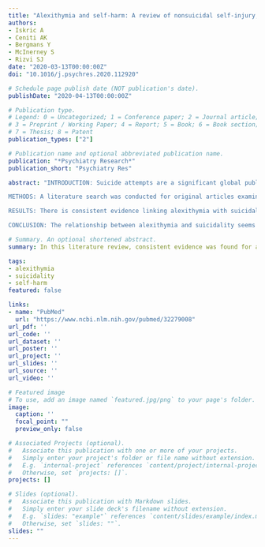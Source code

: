 ```yaml
---
title: "Alexithymia and self-harm: A review of nonsuicidal self-injury, suicidal ideation, and suicide attempts"
authors:
- Iskric A
- Ceniti AK
- Bergmans Y
- McInerney S
- Rizvi SJ
date: "2020-03-13T00:00:00Z"
doi: "10.1016/j.psychres.2020.112920"

# Schedule page publish date (NOT publication's date).
publishDate: "2020-04-13T00:00:00Z"

# Publication type.
# Legend: 0 = Uncategorized; 1 = Conference paper; 2 = Journal article;
# 3 = Preprint / Working Paper; 4 = Report; 5 = Book; 6 = Book section;
# 7 = Thesis; 8 = Patent
publication_types: ["2"]

# Publication name and optional abbreviated publication name.
publication: "*Psychiatry Research*"
publication_short: "Psychiatry Res"

abstract: "INTRODUCTION: Suicide attempts are a significant global public health concern. Research into non-traditional factors, such as the presence of alexithymia, may shed light on the prediction of suicidal behaviours, which can aid intervention and prevention strategies. To ascertain whether alexithymia is a unique risk factor for suicide attempts, this article reviews the evidence on alexithymia related to suicidal ideation, attempts, and non-suicidal self-injury (NSSI).

METHODS: A literature search was conducted for original articles examining the general and psychiatric populations.

RESULTS: There is consistent evidence linking alexithymia with suicidal ideation and NSSI, but inconsistent evidence linking it to suicide attempts.

CONCLUSION: The relationship between alexithymia and suicidality seems to differ based on whether the research focuses on suicidal ideation, suicide attempts, or NSSI. The relationship between alexithymia and suicidality can be understood within the context of multiple code theory and childhood trauma. Future research should explore the whether alexithymia can reliably distinguish between those with a single attempt and those with multiple suicide attempts as well as alexithymia levels pre- and post-intervention with suicide-related behavior as outcomes in treatment studies."

# Summary. An optional shortened abstract.
summary: In this literature review, consistent evidence was found for an association between alexithymia and suicidal ideation, and between alexithymia and non-suicidal self-injury &mdash; but weaker evidence linking alexithymia & suicide attempts. Findings have implications for suicide prevention and risk prediction, but further study is needed.

tags:
- alexithymia
- suicidality
- self-harm
featured: false

links:
- name: "PubMed"
  url: "https://www.ncbi.nlm.nih.gov/pubmed/32279008"
url_pdf: ''
url_code: ''
url_dataset: ''
url_poster: ''
url_project: ''
url_slides: ''
url_source: ''
url_video: ''

# Featured image
# To use, add an image named `featured.jpg/png` to your page's folder. 
image:
  caption: ''
  focal_point: ""
  preview_only: false

# Associated Projects (optional).
#   Associate this publication with one or more of your projects.
#   Simply enter your project's folder or file name without extension.
#   E.g. `internal-project` references `content/project/internal-project/index.md`.
#   Otherwise, set `projects: []`.
projects: []

# Slides (optional).
#   Associate this publication with Markdown slides.
#   Simply enter your slide deck's filename without extension.
#   E.g. `slides: "example"` references `content/slides/example/index.md`.
#   Otherwise, set `slides: ""`.
slides: ""
---
```

